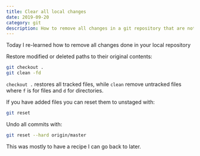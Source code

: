 ```yaml
---
title: Clear all local changes
date: 2019-09-20
category: git
description: How to remove all changes in a git repository that are not committed.
---
```


Today I re-learned how to remove all changes done in your local repository

Restore modified or deleted paths to their original contents:

```bash
git checkout .
git clean -fd
```

`checkout .` restores all tracked files, while `clean` remove untracked files where `f` is for files and `d` for directories.

If you have added files you can reset them to unstaged with:

```bash
git reset
```

Undo all commits with:

```bash
git reset --hard origin/master
```

This was mostly to have a recipe I can go back to later.
